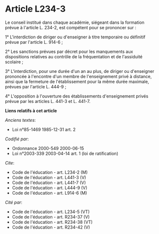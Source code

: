 # Article L234-3

Le conseil institué dans chaque académie, siégeant dans la formation prévue à l'article L. 234-2, est compétent pour se
prononcer sur :

1° L'interdiction de diriger ou d'enseigner à titre temporaire ou définitif prévue par l'article L. 914-6 ;

2° Les sanctions prévues par décret pour les manquements aux dispositions relatives au contrôle de la fréquentation et de
l'assiduité scolaire ;

3° L'interdiction, pour une durée d'un an au plus, de diriger ou d'enseigner prononcée à l'encontre d'un membre de
l'enseignement privé à distance, ainsi que la fermeture de l'établissement pour la même durée maximale, prévues par l'article
L. 444-9 ;

4° L'opposition à l'ouverture des établissements d'enseignement privés prévue par les articles L. 441-3 et L. 441-7.

**Liens relatifs à cet article**

_Anciens textes_:

  - Loi n°85-1469 1985-12-31 art. 2

_Codifié par_:

  - Ordonnance 2000-549 2000-06-15
  - Loi n°2003-339 2003-04-14 art. 1 (loi de ratification)

_Cite_:

  - Code de l'éducation - art. L234-2 (M)
  - Code de l'éducation - art. L441-3 (V)
  - Code de l'éducation - art. L441-7 (V)
  - Code de l'éducation - art. L444-9 (V)
  - Code de l'éducation - art. L914-6 (M)

_Cité par_:

  - Code de l'éducation - art. L234-5 (VT)
  - Code de l'éducation - art. R234-37 (V)
  - Code de l'éducation - art. R234-38 (VT)
  - Code de l'éducation - art. R234-42 (V)
